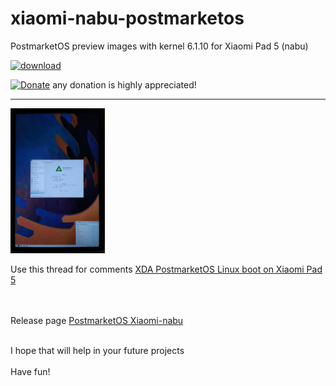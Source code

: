 # xiaomi-nabu-postmarketos
PostmarketOS preview images with kernel 6.1.10 for Xiaomi Pad 5 (nabu)

[![download](https://img.shields.io/github/downloads/serdeliuk/xiaomi-nabu-postmarketos/total)](https://github.com/serdeliuk/xiaomi-nabu-postmarketos/releases/download/6.1.10/xiaomi-nabu-pmos-preview.6.1.10.tar.gz)

[![Donate](https://img.shields.io/badge/Donate-PayPal-green.svg)](https://paypal.me/serdeliuk) any donation is highly appreciated!

---
<img src="https://github.com/serdeliuk/xiaomi-nabu-postmarketos/blob/main/nabu.wifi.ok.jpg" width="30%" height="30%">



Use this thread for comments [XDA PostmarketOS Linux boot on Xiaomi Pad 5](https://forum.xda-developers.com/t/info-postmarketos-linux-boot-on-xiaomi-pad-5-nabu.4454143//)


<br><br>
Release page [PostmarketOS Xiaomi-nabu](https://wiki.postmarketos.org/wiki/Xiaomi-nabu)
<br><br>

I hope that will help in your future projects<br><br>
Have fun!
